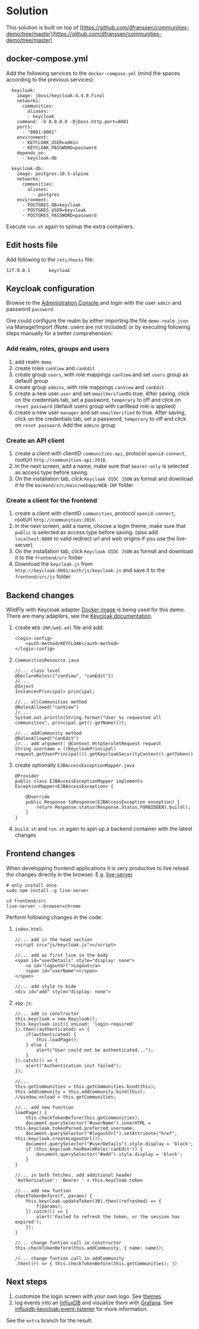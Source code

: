 # Solution

This solution is built on top of [https://github.com/dfranssen/communities-demo/tree/master](https://github.com/dfranssen/communities-demo/tree/master)

## docker-compose.yml
Add the following services to the `docker-compose.yml` (mind the spaces according to the previous services):

```
  keycloak:
    image: jboss/keycloak:4.4.0.Final
    networks:
      communities:
        aliases:
        - keycloak
    command: -b 0.0.0.0 -Djboss.http.port=8081
    ports:
      - "8081:8081"
    environment:
      - KEYCLOAK_USER=admin
      - KEYCLOAK_PASSWORD=password
    depends_on:
      - keycloak-db

  keycloak-db:
    image: postgres:10.5-alpine
    networks:
      communities:
        aliases:
          - postgres
    environment:
      - POSTGRES_DB=keycloak
      - POSTGRES_USER=keycloak
      - POSTGRES_PASSWORD=password
```

Execute `run.sh` again to spinup the extra containers.

## Edit hosts file
Add following to the `/etc/hosts` file:

```
127.0.0.1       keycloak
```

## Keycloak configuration
Browse to the [Administration Console ](http://keycloak:8081/auth) and login with the user `admin` and password `password`.

One could configure the realm by either importing the file `demo-realm.json` via Manage/Import (Note: users are not included) or by executing following steps manually for a better comprehension:

### Add realm, roles, groups and users
1. add realm `demo`
2. create roles `canView` and `canEdit` 
3. create group `users`, with role mappings `canView` and set `users` group as default group
4. create group `admins`, with role mappings `canView` and `canEdit`
5. create a new user `user` and set `emailVerified`to true. After saving, click on the credentials tab, set a password, `temporary` to off and click on `reset password` (default users group with canRead role is applied)
6. create a new user `manager` and set `emailVerified` to true. After saving, click on the credentials tab, set a password, `temporary` to off and click on `reset password`. Add the `admins` group

### Create an API client
1. create a client with clientID `communities-api`, protocol `openid-connect`, rootUrl `http://communities-api:2018`.
2. In the next screen, add a name, make sure that `bearer-only` is selected as access type before saving.
3. On the installation tab, click `Keycloak OIDC JSON` as format and download it to the `backend/src/main/webapp/WEB-INF` folder

### Create a client for the frontend
1. create a client with clientID `communities`, protocol `openid-connect`, rootUrl `http://communities:2019`.
2. In the next screen, add a name, choose a login theme, make sure that `public` is selected as access type before saving. (also add `localhost:8080` to valid redirect url and web origins if you use the live-server)
3. On the installation tab, click `Keycloak OIDC JSON` as format and download it to the `frontend/src` folder
4. Download the `keycloak.js` from `http://keycloak:8081/auth/js/keycloak.js` and save it to the `frontend/src/js` folder

## Backend changes
WildFly with Keycloak adapter [Docker image](https://hub.docker.com/r/jboss/keycloak-adapter-wildfly/) is being used for this demo. There are many adapters, see the [Keycloak documentation](https://www.keycloak.org/docs/latest/securing_apps/index.html#openid-connect-3).

1. create `WEB-INF/web.xml` file and add:
    ```
    <login-config>
        <auth-method>KEYCLOAK</auth-method>
    </login-config>
    ```
2. `CommunitiesResource.java`
    ```
    //... class level
    @DeclareRoles({"canView", "canEdit"})
    //...
    @Inject
    Instance<Principal> principal;

    //... allCommunities method
    @RolesAllowed("canView")
    //...
    System.out.println(String.format("User %s requested all communities", principal.get().getName()));

    //... addCommunity method
    @RolesAllowed("canEdit")
    //... add argument: @Context HttpServletRequest request
    String username = ((KeycloakPrincipal) request.getUserPrincipal()).getKeycloakSecurityContext().getToken().getPreferredUsername();
    ```
3. create optionally `EJBAccessExceptionMapper.java`
    ```
    @Provider
    public class EJBAccessExceptionMapper implements ExceptionMapper<EJBAccessException> {

        @Override
        public Response toResponse(EJBAccessException exception) {
            return Response.status(Response.Status.FORBIDDEN).build();
        }
    }
    ```
4. `build.sh` and `run.sh` again to spin up a backend container with the latest changes

## Frontend changes
When developping frontend applications it is very productive to live reload the changes directly in the browser. E.g. [live-server](https://www.npmjs.com/package/live-server)

```
# only install once
sudo npm install -g live-server

cd frontend/src
live-server --browser=chrome
```

Perform following changes in the code:
1. `index.html`:
    ```
    //... add in the head section
    <script src="js/keycloak.js"></script>

    //... add as first line in the body
    <span id="userDetails" style="display: none">
        <a id="logoutUrl">Logout</a>
        <span id="userName"></span>
    </span>

    //... add style to hide
    <div id="add" style="display: none">
    ```
2. `app.js`:
    ```
    //... add in constructor
    this.keycloak = new Keycloak();
    this.keycloak.init({ onLoad: 'login-required' }).then((authenticated) => {
        if(authenticated) {
            this.loadPage();
        } else {
            alert("User could not be authenticated...");
        }
    }).catch(() => {
        alert("Authentication init failed");
    });

    //...
    this.getCommunities = this.getCommunities.bind(this);
    this.addCommunity = this.addCommunity.bind(this);
    //window.onload = this.getCommunities;

    //... add new function
    loadPage() {
        this.checkTokenBefore(this.getCommunities);
        document.querySelector("#userName").innerHTML = this.keycloak.tokenParsed.preferred_username;
        document.querySelector("#logoutUrl").setAttribute("href", this.keycloak.createLogoutUrl());
        document.querySelector("#userDetails").style.display = 'block';
        if (this.keycloak.hasRealmRole('canEdit')) {
            document.querySelector("#add").style.display = 'block';
        }
    }

    //... in both fetches, add additional header
    'Authorization': 'Bearer ' + this.keycloak.token

    //... add new funtion
    checkTokenBefore(f, params) {
        this.keycloak.updateToken(30).then((refreshed) => {
            f(params);
        }).catch(() => {
            alert('Failed to refresh the token, or the session has expired');
        });
    }

    //... change funtion call in constructor
    this.checkTokenBefore(this.addCommunity, { name: name});

    //... change funtion call in addCommunity
    .then((r) => { this.checkTokenBefore(this.getCommunities); })
    ```

## Next steps
1. customize the login screen with your own logo. See [themes](https://www.keycloak.org/docs/latest/server_development/index.html#creating-a-theme)
2. log events into an [InfluxDB](https://www.influxdata.com/time-series-platform/) and visualize them with [Grafana](https://grafana.com). See [influxdb-keycloak-event-listener](https://github.com/dfranssen/influxdb-keycloak-event-listener) for more information.

See the `extra` branch for the result.